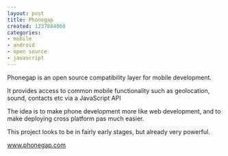 ```yaml
---
layout: post
title: Phonegap
created: 1237884060
categories:
- mobile
- android
- open source
- javascript
---
```

<p>
Phonegap is an open source compatibility layer for mobile development.
</p>
<p>
It provides access to common mobile functionality such as geolocation, sound, contacts etc via a JavaScript API
</p>
<p>
The idea is to make phone development more like web development, and to make deploying cross platform pas much easier.
</p>
<p>
This project looks to be in fairly early stages, but already very powerful.
</p>
<p>
<a href="http://www.phonegap.com/">www.phonegap.com</a>  
</p>
